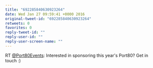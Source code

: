 ```yaml
---
title: "692285840630923264"
date: Wed Jan 27 09:59:41 +0000 2016
original-tweet-id: "692285840630923264"
retweets: 0
favorites: 0
reply-tweet-id: ""
reply-user-id: ""
reply-user-screen-name: ""
---
```

RT <a href="https://twitter.com/Port80Events">@Port80Events</a>: Interested in sponsoring this year's Port80? Get in touch :)
